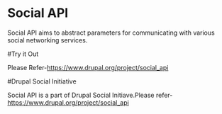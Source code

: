 # Social API

Social API aims to abstract parameters for communicating with various social networking services.

#Try it Out

Please Refer-https://www.drupal.org/project/social_api

#Drupal Social Initiative

Social API is a part of Drupal Social Initiave.Please refer-https://www.drupal.org/project/social_api

